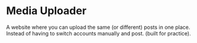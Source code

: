 # Media Uploader
 A website where you can upload the same (or different) posts in one place. Instead of having to switch accounts manually and post. (built for practice).
